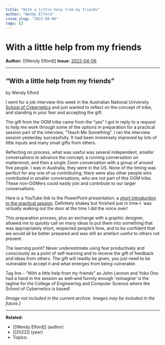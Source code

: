 ```yaml
---
title: "With a little help from my friends"
author: "Wendy Elford"
issue_slug: "2022-04-06"
tags: []
---
```


# With a little help from my friends

**Author:** [[Wendy Elford]]
**Issue:** [2022-04-06](https://plex.collectivesensecommons.org/2022-04-06/)

---

## “With a little help from my friends”
by Wendy Elford

I went for a job interview this week in the Australian National University [School of Cybernetics](https://cybernetics.anu.edu.au/) and just wanted to reflect on the concept of tribe, and standing in your fear and accepting the gift.

The gift from the OGM tribe came from the “yes” I got in reply to a request to help me work through some of the options in preparation for a practical session part of the interview, “Teach Me Something”. I ran the interview session yesterday successfully. It had been immensely improved by lots of little inputs and many small gifts from others.

Reflecting on process, what was useful was several independent, smaller conversations to advance the concept; a running conversation on mattermost; and then a single Zoom conversation with a group of around five people. I was in Australia, they were in the US. None of the timing was perfect for any one of us contributing; there were also other people who contributed in smaller conversations, who are not part of this OGM tribe. These non-OGMers could easily join and contribute to our larger conversations.

Here is a YouTube link to the PowerPoint presentation: a [short introduction to the practical session](http://youtu.be/2ZBa8YezPDc). Definitely shakey but finished just in time–I  was virtually walking out the door at the time I did the voice over!

This preparation process, plus an exchange with a graphic designer, allowed me to quickly call on many ideas to put them into something that was appropriately short, respected people’s time, and to be confident that we would all be better prepared and was still an artefact useful to others not present.

The learning point? Never underestimate using fear productively and consciously as a point of self-learning and to receive the gift of feedback and ideas from others. The gift will readily be given, you just need to be vulnerable to accept it and what emerges from being vulnerable.

Tag line – “With a little help from my friends” as John Lennon and Yoko Ono had a hand in the session as well–and funnily enough ‘reimagine’ is the tagline for the College of Engineering and Computer Science where the School of Cybernetics is based!

*[Image not included in the current archive. Images may be included in the future.]*

---

**Related:**
- [[Wendy Elford]] (author)
- [[2022]] (year)
- Topics: 

